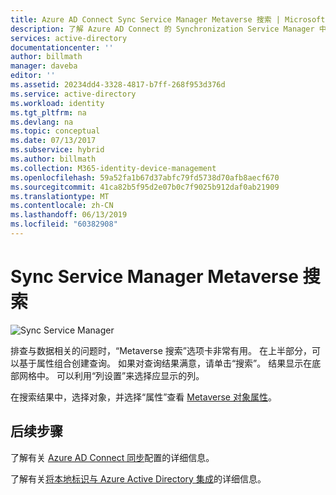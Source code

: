 ```yaml
---
title: Azure AD Connect Sync Service Manager Metaverse 搜索 | Microsoft 文档
description: 了解 Azure AD Connect 的 Synchronization Service Manager 中的“Metaverse 搜索”选项卡。
services: active-directory
documentationcenter: ''
author: billmath
manager: daveba
editor: ''
ms.assetid: 20234dd4-3328-4817-b7ff-268f953d376d
ms.service: active-directory
ms.workload: identity
ms.tgt_pltfrm: na
ms.devlang: na
ms.topic: conceptual
ms.date: 07/13/2017
ms.subservice: hybrid
ms.author: billmath
ms.collection: M365-identity-device-management
ms.openlocfilehash: 59a52fa1b67d37abfc79fd5738d70afb8aecf670
ms.sourcegitcommit: 41ca82b5f95d2e07b0c7f9025b912daf0ab21909
ms.translationtype: MT
ms.contentlocale: zh-CN
ms.lasthandoff: 06/13/2019
ms.locfileid: "60382908"
---
```

# <a name="sync-service-manager-metaverse-search"></a>Sync Service Manager Metaverse 搜索

![Sync Service Manager](./media/how-to-connect-sync-service-manager-ui-mvsearch/mvsearch.png)

排查与数据相关的问题时，“Metaverse 搜索”选项卡非常有用。 在上半部分，可以基于属性组合创建查询。 如果对查询结果满意，请单击“搜索”。  结果显示在底部网格中。 可以利用“列设置”来选择应显示的列。 

在搜索结果中，选择对象，并选择“属性”查看 [Metaverse 对象属性](tshoot-connect-object-not-syncing.md#metaverse-object-properties)。 

## <a name="next-steps"></a>后续步骤
了解有关 [Azure AD Connect 同步](how-to-connect-sync-whatis.md)配置的详细信息。

了解有关[将本地标识与 Azure Active Directory 集成](whatis-hybrid-identity.md)的详细信息。

